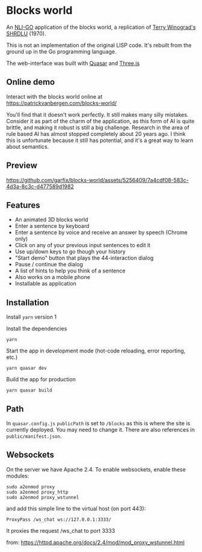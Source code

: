# Blocks world

An [NLI-GO](https://github.com/garfix/nli-go) application of the blocks world, a replication of [Terry Winograd's SHRDLU](https://en.wikipedia.org/wiki/SHRDLU) (1970).

This is not an implementation of the original LISP code. It's rebuilt from the ground up in the Go programming language.

The web-interface was built with [Quasar](https://quasar.dev/) and [Three.js](https://threejs.org/)

## Online demo

Interact with the blocks world online at https://patrickvanbergen.com/blocks-world/

You'll find that it doesn't work perfectly. It still makes many silly mistakes. Consider it as part of the charm of the application, as this form of AI is quite brittle, and making it robust is still a big challenge. Research in the area of rule based AI has almost stopped completely about 20 years ago. I think this is unfortunate because it still has potential, and it's a great way to learn about semantics.

## Preview

https://github.com/garfix/blocks-world/assets/5256409/7a4cdf08-583c-4d3a-8c3c-d477589d1982

## Features

* An animated 3D blocks world
* Enter a sentence by keyboard
* Enter a sentence by voice and receive an answer by speech (Chrome only)
* Click on any of your previous input sentences to edit it
* Use up/down keys to go though your history
* "Start demo" button that plays the 44-interaction dialog
* Pause / continue the dialog
* A list of hints to help you think of a sentence
* Also works on a mobile phone
* Installable as application

## Installation

Install `yarn` version 1

Install the dependencies

    yarn

Start the app in development mode (hot-code reloading, error reporting, etc.)

    yarn quasar dev

Build the app for production

    yarn quasar build

## Path

In `quasar.config.js` `publicPath` is set to `/blocks` as this is where the site is currently deployed. You may need to change it. There are also references in `public/manifest.json`.

## Websockets

On the server we have Apache 2.4. To enable websockets, enable these modules:

    sudo a2enmod proxy
    sudo a2enmod proxy_http
    sudo a2enmod proxy_wstunnel

and add this simple line to the virtual host (on port 443):

    ProxyPass /ws_chat ws://127.0.0.1:3333/

It proxies the request /ws_chat to port 3333

from: https://httpd.apache.org/docs/2.4/mod/mod_proxy_wstunnel.html

